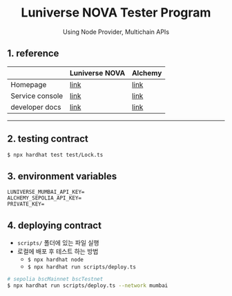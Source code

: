 <p align="center">
    <h1 align="center">
        Luniverse NOVA Tester Program
    </h1>
    <p align="center">Using Node Provider, Multichain APIs</p>
</p>

## 1. reference

|                 | Luniverse NOVA                          | Alchemy                                                                              |
| --------------- | --------------------------------------- | ------------------------------------------------------------------------------------ |
| Homepage        | [link](https://luniverse.io/)           | [link](https://www.alchemy.com/)                                                     |
| Service console | [link](https://console.luniverse.io/)   | [link](https://auth.alchemy.com/?redirectUrl=https%3A%2F%2Fdashboard.alchemy.com%2F) |
| developer docs  | [link](https://developer.luniverse.io/) | [link](https://docs.alchemy.com/)                                                    |

---

## 2. testing contract

```bash
$ npx hardhat test test/Lock.ts
```

## 3. environment variables

```env
LUNIVERSE_MUMBAI_API_KEY=
ALCHEMY_SEPOLIA_API_KEY=
PRIVATE_KEY=
```

## 4. deploying contract

- `scripts/` 폴더에 있는 파일 실행
- 로컬에 배포 후 테스트 하는 방법
  - `$ npx hardhat node`
  - `$ npx hardhat run scripts/deploy.ts`

```bash
# sepolia bscMainnet bscTestnet
$ npx hardhat run scripts/deploy.ts --network mumbai
```

[//]: # (---)

[//]: # (## 5. Web3 Engine - Multichain API TEST)

[//]: # (| [Account&#40;Wallet&#41;]&#40;https://developer.luniverse.io/reference/account&#41; | HTTP 메서드 | 성공 여부 | 날짜     |)

[//]: # (|---------------------------------------------------------------------|----------|-------|--------|)

[//]: # (| listAccountBalance                                                  | GET      | 미성공   | 230812 |)

[//]: # (| listMultiAccountsBalance                                                  | POST     | 미성공   | 230812 |)

[//]: # (| listAccountTransactions                                                  | GET      | 미성공   | 230812 |)

[//]: # ()
[//]: # (---)

[//]: # ()
[//]: # (| [Block/Transaction]&#40;https://developer.luniverse.io/reference/blocktransaction&#41; | HTTP 메서드 | 성공 여부 | 날짜     |)

[//]: # (|---------------------------------------------------------------------|----------|-------|--------|)

[//]: # (| getGasPrice                                                  | GET      | 미성공   | 230812 |)

[//]: # ()
[//]: # ()
[//]: # (---)